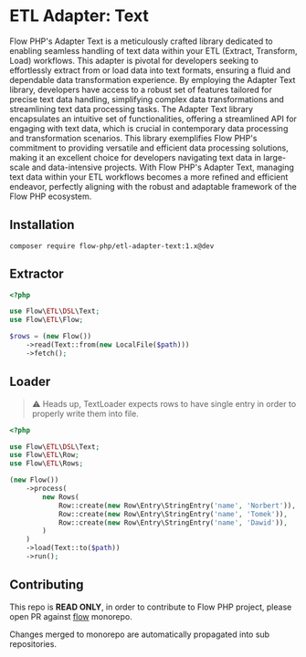 # ETL Adapter: Text

Flow PHP's Adapter Text is a meticulously crafted library dedicated to enabling seamless handling of text data within
your ETL (Extract, Transform, Load) workflows. This adapter is pivotal for developers seeking to effortlessly extract
from or load data into text formats, ensuring a fluid and dependable data transformation experience. By employing the
Adapter Text library, developers have access to a robust set of features tailored for precise text data handling,
simplifying complex data transformations and streamlining text data processing tasks. The Adapter Text library
encapsulates an intuitive set of functionalities, offering a streamlined API for engaging with text data, which is
crucial in contemporary data processing and transformation scenarios. This library exemplifies Flow PHP's commitment to
providing versatile and efficient data processing solutions, making it an excellent choice for developers navigating
text data in large-scale and data-intensive projects. With Flow PHP's Adapter Text, managing text data within your ETL
workflows becomes a more refined and efficient endeavor, perfectly aligning with the robust and adaptable framework of
the Flow PHP ecosystem.

## Installation

```
composer require flow-php/etl-adapter-text:1.x@dev
```

## Extractor 

```php
<?php

use Flow\ETL\DSL\Text;
use Flow\ETL\Flow;

$rows = (new Flow())
    ->read(Text::from(new LocalFile($path)))
    ->fetch();
```

## Loader 

> :warning: Heads up, TextLoader expects rows to have single entry in order to properly write them into file.

```php 
<?php

use Flow\ETL\DSL\Text;
use Flow\ETL\Row;
use Flow\ETL\Rows;

(new Flow())
    ->process(
        new Rows(
            Row::create(new Row\Entry\StringEntry('name', 'Norbert')),
            Row::create(new Row\Entry\StringEntry('name', 'Tomek')),
            Row::create(new Row\Entry\StringEntry('name', 'Dawid')),
        )
    )
    ->load(Text::to($path))
    ->run();
```

## Contributing

This repo is **READ ONLY**, in order to contribute to Flow PHP project, please
open PR against [flow](https://github.com/flow-php/flow) monorepo.

Changes merged to monorepo are automatically propagated into sub repositories.

